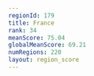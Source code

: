 ```yaml
---
regionId: 179
title: France
rank: 34
meanScore: 75.04
globalMeanScore: 69.21
numRegions: 220
layout: region_score
---
```

